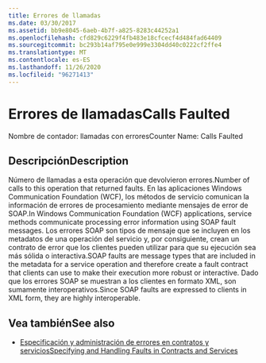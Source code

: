 ```yaml
---
title: Errores de llamadas
ms.date: 03/30/2017
ms.assetid: bb9e8045-6aeb-4b7f-a825-8283c44252a1
ms.openlocfilehash: cfd829c6229f4fb483e18cfcecf4d484fad64409
ms.sourcegitcommit: bc293b14af795e0e999e3304dd40c0222cf2ffe4
ms.translationtype: MT
ms.contentlocale: es-ES
ms.lasthandoff: 11/26/2020
ms.locfileid: "96271413"
---
```

# <a name="calls-faulted"></a><span data-ttu-id="15b2a-102">Errores de llamadas</span><span class="sxs-lookup"><span data-stu-id="15b2a-102">Calls Faulted</span></span>

<span data-ttu-id="15b2a-103">Nombre de contador: llamadas con errores</span><span class="sxs-lookup"><span data-stu-id="15b2a-103">Counter Name: Calls Faulted</span></span>  
  
## <a name="description"></a><span data-ttu-id="15b2a-104">Descripción</span><span class="sxs-lookup"><span data-stu-id="15b2a-104">Description</span></span>  

 <span data-ttu-id="15b2a-105">Número de llamadas a esta operación que devolvieron errores.</span><span class="sxs-lookup"><span data-stu-id="15b2a-105">Number of calls to this operation that returned faults.</span></span> <span data-ttu-id="15b2a-106">En las aplicaciones Windows Communication Foundation (WCF), los métodos de servicio comunican la información de errores de procesamiento mediante mensajes de error de SOAP.</span><span class="sxs-lookup"><span data-stu-id="15b2a-106">In Windows Communication Foundation (WCF) applications, service methods communicate processing error information using SOAP fault messages.</span></span> <span data-ttu-id="15b2a-107">Los errores SOAP son tipos de mensaje que se incluyen en los metadatos de una operación del servicio y, por consiguiente, crean un contrato de error que los clientes pueden utilizar para que su ejecución sea más sólida o interactiva.</span><span class="sxs-lookup"><span data-stu-id="15b2a-107">SOAP faults are message types that are included in the metadata for a service operation and therefore create a fault contract that clients can use to make their execution more robust or interactive.</span></span> <span data-ttu-id="15b2a-108">Dado que los errores SOAP se muestran a los clientes en formato XML, son sumamente interoperativos.</span><span class="sxs-lookup"><span data-stu-id="15b2a-108">Since SOAP faults are expressed to clients in XML form, they are highly interoperable.</span></span>  
  
## <a name="see-also"></a><span data-ttu-id="15b2a-109">Vea también</span><span class="sxs-lookup"><span data-stu-id="15b2a-109">See also</span></span>

- [<span data-ttu-id="15b2a-110">Especificación y administración de errores en contratos y servicios</span><span class="sxs-lookup"><span data-stu-id="15b2a-110">Specifying and Handling Faults in Contracts and Services</span></span>](../../specifying-and-handling-faults-in-contracts-and-services.md)
